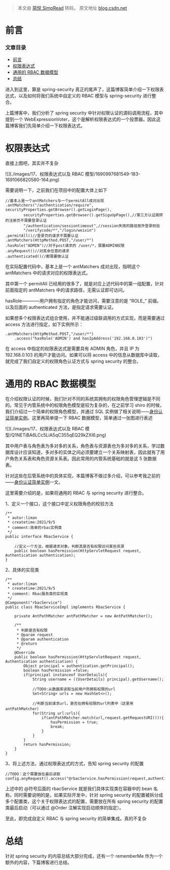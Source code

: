 > 本文由 [简悦 SimpRead](http://ksria.com/simpread/) 转码， 原文地址 [blog.csdn.net](https://blog.csdn.net/liman65727/article/details/120114439)

前言
==

### 文章目录

*   [前言](#_0)
*   [权限表达式](#_6)
*   [通用的 RBAC 数据模型](#RBAC_43)
*   [总结](#_124)

进入到这里，算是 spring-security 真正的尾声了，这篇博客简单介绍一下权限表达式，以及如何将我们系统中自定义的 RBAC 模型与 spring-security 进行整合。

上篇博客中，我们分析了 spring security 中针对权限认证的源码调用流程，其中提到一个 WebExpressionVoter，这个是解析权限表达式的一个投票器。因此这篇博客我们先简单介绍一下权限表达式。

权限表达式
=====

直接上图吧，其实并不复杂

![](./images/17、权限表达式以及 RBAC 模型/1690997681549-183-1691066820580-164.png)

需要说明一下，之前我们在项目中的配置大体上如下

```
//基本上是一个antMatchers与一个permitAll成对出现
.antMatchers("/authentication/require", securityProperties.getBrowser().getLoginPage(),
        securityProperties.getBrowser().getSiguUpPage(),//第三方认证跳转的注册页不需要登录认证
        "/authentication/sessiontimeout",//session失效的路径放开登录校验
        "/verifycode/*","/login/weixin")
.permitAll()//登录页的请求不需要认证
.antMatchers(HttpMethod.POST,"/user/*")
.hasRole("ADMIN")//对于post请求的 /user/*，需要ADMIN权限
.anyRequest()//对其余任意的请求
.authenticated()//都需要做认证
```

在实际配置代码中，基本上是一个 antMatchers 成对出现，指明这个 antMatchers 中的请求对应的权限表达式。

其中第一个 permitAll 已经用的很多了，就是对应上述代码中的第一组配置，针对前面指定的 antMatchers 中的请求路径，无需认证即可访问。

hasRole————用户拥有指定的角色才能访问，需要注意的是 “ROLE_” 前缀。以及后面的 authenticated 方法，是指定请求需要认证。

如果想多个权限表达式组合使用，并不能通过级联调用的方式实现，而是需要通过 access 方法进行指定，如下实例所示：

```
.antMatchers(HttpMethod.POST,"/user/*")
    .access("hasRole('ADMIN') and hasIpAddress('192.168.0.103')")
```

在 access 中指定的权限表达式是需要具有 ADMIN 角色，并且 IP 为 192.168.0.103 的用户才能访问。如果可以将 access 中的信息从数据库中读取，就完成了我们自定义的权限角色认证方式与 spring security 的整合。

通用的 RBAC 数据模型
=============

在介绍权限认证的时候，我们针对不同的系统其拥有的权限角色管理逻辑是不同的。常见于内管系统中的权限角色模型是较为复杂的，在之前学习 shiro 的时候，我们介绍过一个简单的权限角色模型，并通过 SQL 实例做了相关说明——[身份认证简单实例](https://blog.csdn.net/liman65727/article/details/113810625)。这里再简单提一下 RBAC 数据模型，简单通过一张图进行表述

![](./images/17、权限表达式以及 RBAC 模型/Q1NETiBA6LCc5LiA5qC355qEQ29kZXI6.png)

其中用户表与角色表为多对多的关系，角色表与资源表也为多对多的关系，学过数据库设计应该知道，多对多的实体之间必须要建立一个关系映射表，因此就有了用户角色关系表和角色资源关系表。因此常用的内管系统基础的就是这 5 张数据表。

针对这些在后管系统中的具体实现，本篇博客不做过多介绍，可以参考我之前的——[身份认证简单实例](https://blog.csdn.net/liman65727/article/details/113810625)一文。

这里需要介绍的是，如果将通用的 RBAC 与 spring security 进行整合。

1、定义一个接口，这个接口中定义权限角色的校验方法

```
/**
 * autor:liman
 * createtime:2021/9/5
 * comment:简单的rbac实例类
 */
public interface RbacService {

	//定义一个方法，根据请求对象，判断其是否有权限访问某些资源
    public boolean hasPermission(HttpServletRequest request, Authentication authentication);
}
```

2、具体的实现类

```
/**
 * autor:liman
 * createtime:2021/9/5
 * comment: Rbac服务类的实现类
 */
@Component("rbacService")
public class RbacServiceImpl implements RbacService {

    private AntPathMatcher antPathMatcher = new AntPathMatcher();

    /**
     * 判断是否有权限
     * @param request
     * @param authentication
     * @return
     */
    @Override
    public boolean hasPermission(HttpServletRequest request, Authentication authentication) {
        Object principal = authentication.getPrincipal();
        boolean hasPermission =false;
        if(principal instanceof UserDetails){
            String username = ((UserDetails) principal).getUsername();

            //TODO:从数据库读取当前用户所拥有权限的url
            Set<String> urls = new HashSet<>();

            //判断当前请求url，是否在拥有权限的url列表中（这里用antPathMatcher）
            for(String url:urls){
                if(antPathMatcher.match(url,request.getRequestURI())){
                    hasPermission = true;
                    break;
                }
            }
        }
        return hasPermission;
    }
}
```

3、将上述方法，通过权限表达式的方式，告知 spring security 的配置

```
//TODO：这个需要放在最后读取
config.anyRequest().access("@rbacService.hasPermission(request,authentication)");
```

上述中的 @符号后面的 rbacService 就是我们具体实现类在容器中的 bean 名称。同时需要说明的是，如果实际开发中，针对 spring security 的配置被拆分成多个配置类，这个关于权限表达式的配置，需要放在所有 spring security 的配置类最后启动（可以通过 @Order 注解实现启动顺序的指定）。

至此，即完成自定义 RBAC 与 spring security 的简单集成。真的不复杂

总结
==

针对 spring security 的内容总结大部分完成，还有一个 rememberMe 作为一个额外的内容，下篇博客进行总结。